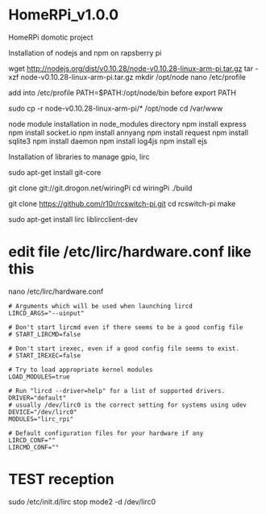 # HomeRPi_v1.0.0
HomeRPi domotic project

Installation of nodejs and npm on rapsberry pi

wget http://nodejs.org/dist/v0.10.28/node-v0.10.28-linux-arm-pi.tar.gz
tar -xzf node-v0.10.28-linux-arm-pi.tar.gz
mkdir /opt/node
nano /etc/profile

add into /etc/profile 
    PATH=$PATH:/opt/node/bin
before
    export PATH

sudo cp -r node-v0.10.28-linux-arm-pi/* /opt/node
cd /var/www

node module installation in node_modules directory
npm install express
npm install socket.io
npm install annyang
npm install request
npm install sqlite3
npm install daemon
npm install log4js
npm install ejs

Installation of libraries to manage gpio, lirc

sudo apt-get install git-core

git clone git://git.drogon.net/wiringPi
cd wiringPi
./build

git clone https://github.com/r10r/rcswitch-pi.git
cd rcswitch-pi
make

sudo apt-get install lirc liblircclient-dev
# edit file /etc/lirc/hardware.conf like this
nano /etc/lirc/hardware.conf

    # Arguments which will be used when launching lircd
    LIRCD_ARGS="--uinput"
     
    # Don't start lircmd even if there seems to be a good config file
    # START_LIRCMD=false
     
    # Don't start irexec, even if a good config file seems to exist.
    # START_IREXEC=false
     
    # Try to load appropriate kernel modules
    LOAD_MODULES=true
     
    # Run "lircd --driver=help" for a list of supported drivers.
    DRIVER="default"
    # usually /dev/lirc0 is the correct setting for systems using udev
    DEVICE="/dev/lirc0"
    MODULES="lirc_rpi"
     
    # Default configuration files for your hardware if any
    LIRCD_CONF=""
    LIRCMD_CONF=""

# TEST reception 
sudo /etc/init.d/lirc stop
mode2 -d /dev/lirc0

